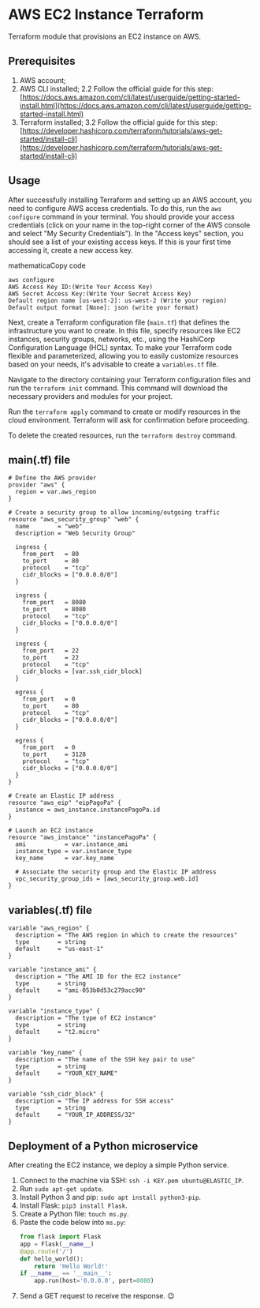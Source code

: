 
# AWS EC2 Instance Terraform

Terraform module that provisions an EC2 instance on AWS.

## Prerequisites

1.  AWS account;
2.  AWS CLI installed; 2.2 Follow the official guide for this step: [https://docs.aws.amazon.com/cli/latest/userguide/getting-started-install.html](https://docs.aws.amazon.com/cli/latest/userguide/getting-started-install.html)
3.  Terraform installed; 3.2 Follow the official guide for this step: [https://developer.hashicorp.com/terraform/tutorials/aws-get-started/install-cli](https://developer.hashicorp.com/terraform/tutorials/aws-get-started/install-cli)

## Usage

After successfully installing Terraform and setting up an AWS account, you need to configure AWS access credentials. To do this, run the `aws configure` command in your terminal. You should provide your access credentials (click on your name in the top-right corner of the AWS console and select "My Security Credentials"). In the "Access keys" section, you should see a list of your existing access keys. If this is your first time accessing it, create a new access key.

mathematicaCopy code

```
aws configure
AWS Access Key ID:(Write Your Access Key)  
AWS Secret Access Key:(Write Your Secret Access Key)  
Default region name [us-west-2]: us-west-2 (Write your region)  
Default output format [None]: json (write your format)
```

Next, create a Terraform configuration file (`main.tf`) that defines the infrastructure you want to create. In this file, specify resources like EC2 instances, security groups, networks, etc., using the HashiCorp Configuration Language (HCL) syntax. To make your Terraform code flexible and parameterized, allowing you to easily customize resources based on your needs, it's advisable to create a `variables.tf` file.

Navigate to the directory containing your Terraform configuration files and run the `terraform init` command. This command will download the necessary providers and modules for your project.

Run the `terraform apply` command to create or modify resources in the cloud environment. Terraform will ask for confirmation before proceeding.

To delete the created resources, run the `terraform destroy` command.
## main(.tf) file
```
# Define the AWS provider
provider "aws" {
  region = var.aws_region
}

# Create a security group to allow incoming/outgoing traffic
resource "aws_security_group" "web" {
  name        = "web"
  description = "Web Security Group"

  ingress {
    from_port   = 80
    to_port     = 80
    protocol    = "tcp"
    cidr_blocks = ["0.0.0.0/0"]
  }
  
  ingress {
    from_port   = 8080
    to_port     = 8080
    protocol    = "tcp"
    cidr_blocks = ["0.0.0.0/0"]
  }
  
  ingress {
    from_port   = 22
    to_port     = 22
    protocol    = "tcp"
    cidr_blocks = [var.ssh_cidr_block]
  }
  
  egress {
    from_port   = 0
    to_port     = 80
    protocol    = "tcp"
    cidr_blocks = ["0.0.0.0/0"]
  }
  
  egress {
    from_port   = 0
    to_port     = 3128
    protocol    = "tcp"
    cidr_blocks = ["0.0.0.0/0"]
  }
}

# Create an Elastic IP address
resource "aws_eip" "eipPagoPa" {
  instance = aws_instance.instancePagoPa.id
}

# Launch an EC2 instance
resource "aws_instance" "instancePagoPa" {
  ami           = var.instance_ami
  instance_type = var.instance_type
  key_name      = var.key_name
  
  # Associate the security group and the Elastic IP address
  vpc_security_group_ids = [aws_security_group.web.id]
}

```

## variables(.tf) file
```
variable "aws_region" {
  description = "The AWS region in which to create the resources"
  type        = string
  default     = "us-east-1"
}

variable "instance_ami" {
  description = "The AMI ID for the EC2 instance"
  type        = string
  default     = "ami-053b0d53c279acc90"
}

variable "instance_type" {
  description = "The type of EC2 instance"
  type        = string
  default     = "t2.micro"
}

variable "key_name" {
  description = "The name of the SSH key pair to use"
  type        = string
  default     = "YOUR_KEY_NAME"
}

variable "ssh_cidr_block" {
  description = "The IP address for SSH access"
  type        = string
  default     = "YOUR_IP_ADDRESS/32"
}
```

## Deployment of a Python microservice

After creating the EC2 instance, we deploy a simple Python service.

1. Connect to the machine via SSH: `ssh -i KEY.pem ubuntu@ELASTIC_IP`.
2. Run `sudo apt-get update`.
3. Install Python 3 and pip: `sudo apt install python3-pip`.
4. Install Flask: `pip3 install Flask`.
5. Create a Python file: `touch ms.py`.
6. Paste the code below into `ms.py`:
   ```python
   from flask import Flask
   app = Flask(__name__)
   @app.route('/')
   def hello_world():
       return 'Hello World!'
   if __name__ == '__main__':
       app.run(host='0.0.0.0', port=8080)
   ```
7. Send a GET request to receive the response. 😉